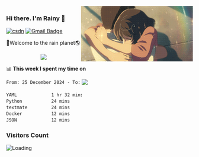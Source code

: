 <img  align='right' height="150" src="https://github.com/LikeRainDay/LikeRainDay/blob/master/pic/img_rain_1.gif?raw=true">



### Hi there. I'm Rainy :lemon:

[![csdn](https://img.shields.io/badge/-csdn-c14438?style=flat-square&logo=c&logoColor=white)](https://blog.csdn.net/qq_15807167)
[![Gmail Badge](https://img.shields.io/badge/-gmail-c14438?style=flat-square&logo=Gmail&logoColor=white&link=mailto:houshuai0816@gmail.com)](mailto:houshuai0816@gmail.com)

🚀Welcome to the rain planet🌎

<center>
<img align='center'  src="https://source.unsplash.com/user/rainyhehe/likes">
</center>

📊 **This week I spent my time on**

<img align='right'   width="300" src="https://github-readme-stats.vercel.app/api?username=LikeRainDay&show_icons=true&title_color=fff&icon_color=79ff97&text_color=9f9f9f&bg_color=151515&count_private=true">

<!--START_SECTION:waka-->

```txt
From: 25 December 2024 - To: 01 January 2025

YAML             1 hr 32 mins    ███████████▓░░░░░░░░░░░░░   46.54 %
Python           24 mins         ███░░░░░░░░░░░░░░░░░░░░░░   12.50 %
textmate         24 mins         ███░░░░░░░░░░░░░░░░░░░░░░   12.37 %
Docker           12 mins         █▓░░░░░░░░░░░░░░░░░░░░░░░   06.24 %
JSON             12 mins         █▓░░░░░░░░░░░░░░░░░░░░░░░   06.08 %
```

<!--END_SECTION:waka-->

### Visitors Count
<img align="left" src = "https://profile-counter.glitch.me/LikeRainDay/count.svg" alt ="Loading">
